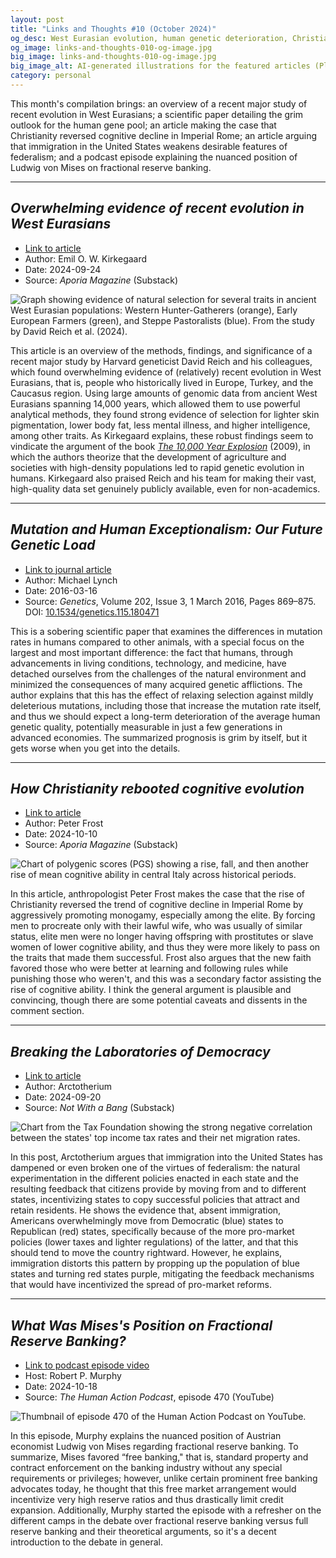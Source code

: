 ```yaml
---
layout: post
title: "Links and Thoughts #10 (October 2024)"
og_desc: West Eurasian evolution, human genetic deterioration, Christianity and cognitive evolution, immigration and federalism, and Mises on fractional reserve banking.
og_image: links-and-thoughts-010-og-image.jpg
big_image: links-and-thoughts-010-og-image.jpg
big_image_alt: AI-generated illustrations for the featured articles (Playground v2.5).
category: personal
---
```


This month's compilation brings: an overview of a recent major study of recent evolution in West Eurasians; a scientific paper detailing the grim outlook for the human gene pool; an article making the case that Christianity reversed cognitive decline in Imperial Rome; an article arguing that immigration in the United States weakens desirable features of federalism; and a podcast episode explaining the nuanced position of Ludwig von Mises on fractional reserve banking.

---

## _Overwhelming evidence of recent evolution in West Eurasians_

- [Link to article](https://www.aporiamagazine.com/p/overwhelming-evidence-of-recent-evolution)
- Author: Emil O. W. Kirkegaard
- Date: 2024-09-24
- Source: _Aporia Magazine_ (Substack)

<img class="w-100" src="https://substackcdn.com/image/fetch/f_auto,q_auto:good,fl_progressive:steep/https%3A%2F%2Fsubstack-post-media.s3.amazonaws.com%2Fpublic%2Fimages%2F8a916b4d-cb84-4787-a084-31c51789514d_1452x1086.png" alt="Graph showing evidence of natural selection for several traits in ancient West Eurasian populations: Western Hunter-Gatherers (orange), Early European Farmers (green), and Steppe Pastoralists (blue). From the study by David Reich et al. (2024)."/>

This article is an overview of the methods, findings, and significance of a recent major study by Harvard geneticist David Reich and his colleagues, which found overwhelming evidence of (relatively) recent evolution in West Eurasians, that is, people who historically lived in Europe, Turkey, and the Caucasus region. Using large amounts of genomic data from ancient West Eurasians spanning 14,000 years, which allowed them to use powerful analytical methods, they found strong evidence of selection for lighter skin pigmentation, lower body fat, less mental illness, and higher intelligence, among other traits. As Kirkegaard explains, these robust findings seem to vindicate the argument of the book [_The 10,000 Year Explosion_](https://a.co/d/6vWhwSk) (2009), in which the authors theorize that the development of agriculture and societies with high-density populations led to rapid genetic evolution in humans. Kirkegaard also praised Reich and his team for making their vast, high-quality data set genuinely publicly available, even for non-academics.

---

## _Mutation and Human Exceptionalism: Our Future Genetic Load_

- [Link to journal article](https://academic.oup.com/genetics/article/202/3/869/5930150)
- Author: Michael Lynch
- Date: 2016-03-16
- Source: _Genetics_, Volume 202, Issue 3, 1 March 2016, Pages 869–875. DOI: [10.1534/genetics.115.180471](https://doi.org/10.1534/genetics.115.180471)


This is a sobering scientific paper that examines the differences in mutation rates in humans compared to other animals, with a special focus on the largest and most important difference: the fact that humans, through advancements in living conditions, technology, and medicine, have detached ourselves from the challenges of the natural environment and minimized the consequences of many acquired genetic afflictions. The author explains that this has the effect of relaxing selection against mildly deleterious mutations, including those that increase the mutation rate itself, and thus we should expect a long-term deterioration of the average human genetic quality, potentially measurable in just a few generations in advanced economies. The summarized prognosis is grim by itself, but it gets worse when you get into the details.

---

## _How Christianity rebooted cognitive evolution_

- [Link to article](https://www.aporiamagazine.com/p/how-christianity-rebooted-cognitive)
- Author: Peter Frost
- Date: 2024-10-10
- Source: _Aporia Magazine_ (Substack)

<img class="w-100" src="https://substackcdn.com/image/fetch/f_auto,q_auto:good,fl_progressive:steep/https%3A%2F%2Fsubstack-post-media.s3.amazonaws.com%2Fpublic%2Fimages%2F9245b496-4ffa-4303-9461-d9ab61c44d73_1544x1103.png" alt="Chart of polygenic scores (PGS) showing a rise, fall, and then another rise of mean cognitive ability in central Italy across historical periods."/>

In this article, anthropologist Peter Frost makes the case that the rise of Christianity reversed the trend of cognitive decline in Imperial Rome by aggressively promoting monogamy, especially among the elite. By forcing men to procreate only with their lawful wife, who was usually of similar status, elite men were no longer having offspring with prostitutes or slave women of lower cognitive ability, and thus they were more likely to pass on the traits that made them successful. Frost also argues that the new faith favored those who were better at learning and following rules while punishing those who weren't, and this was a secondary factor assisting the rise of cognitive ability. I think the general argument is plausible and convincing, though there are some potential caveats and dissents in the comment section.

---

## _Breaking the Laboratories of Democracy_

- [Link to article](https://arctotherium.substack.com/p/breaking-the-laboratories-of-democracy)
- Author: Arctotherium
- Date: 2024-09-20
- Source: _Not With a Bang_ (Substack)

<img class="w-100" src="https://substackcdn.com/image/fetch/f_auto,q_auto:good,fl_progressive:steep/https%3A%2F%2Fsubstack-post-media.s3.amazonaws.com%2Fpublic%2Fimages%2F0fa807c7-1468-403f-87aa-83f93eb754d2_1220x1062.png" alt="Chart from the Tax Foundation showing the strong negative correlation between the states' top income tax rates and their net migration rates."/>

In this post, Arctotherium argues that immigration into the United States has dampened or even broken one of the virtues of federalism: the natural experimentation in the different policies enacted in each state and the resulting feedback that citizens provide by moving from and to different states, incentivizing states to copy successful policies that attract and retain residents. He shows the evidence that, absent immigration, Americans overwhelmingly move from Democratic (blue) states to Republican (red) states, specifically because of the more pro-market policies (lower taxes and lighter regulations) of the latter, and that this should tend to move the country rightward. However, he explains, immigration distorts this pattern by propping up the population of blue states and turning red states purple, mitigating the feedback mechanisms that would have incentivized the spread of pro-market reforms.

---

## _What Was Mises's Position on Fractional Reserve Banking?_

- [Link to podcast episode video](https://www.youtube.com/watch?v=sf0bYDo5RWs)
- Host: Robert P. Murphy
- Date: 2024-10-18
- Source: _The Human Action Podcast_, episode 470 (YouTube)

<img class="w-100" src="https://i.ytimg.com/vi/sf0bYDo5RWs/maxresdefault.jpg" alt="Thumbnail of episode 470 of the Human Action Podcast on YouTube."/>

In this episode, Murphy explains the nuanced position of Austrian economist Ludwig von Mises regarding fractional reserve banking. To summarize, Mises favored “free banking," that is, standard property and contract enforcement on the banking industry without any special requirements or privileges; however, unlike certain prominent free banking advocates today, he thought that this free market arrangement would incentivize very high reserve ratios and thus drastically limit credit expansion. Additionally, Murphy started the episode with a refresher on the different camps in the debate over fractional reserve banking versus full reserve banking and their theoretical arguments, so it's a decent introduction to the debate in general.
